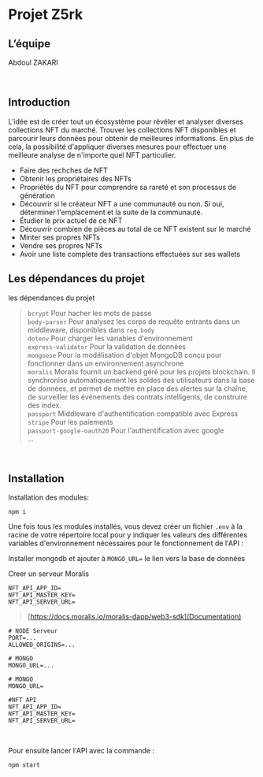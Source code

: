 # Projet Z5rk

## L’équipe

Abdoul ZAKARI

<br>


## Introduction

L’idée est de créer tout un écosystème pour révéler et analyser diverses collections NFT du marché. Trouver les collections NFT disponibles et parcourir leurs données pour obtenir de meilleures informations. En plus de cela, la possibilité d'appliquer diverses mesures pour effectuer une meilleure analyse de n'importe quel NFT particulier.

- Faire des rechches de NFT
- Obtenir les propriétaires des NFTs
- Propriétés du NFT pour comprendre sa rareté et son processus de génération
- Découvrir si le créateur NFT a une communauté ou non. Si oui, déterminer l'emplacement et la suite de la communauté.
- Étudier le prix actuel de ce NFT
- Découvrir combien de pièces au total de ce NFT existent sur le marché
- Minter ses propres NFTs
- Vendre ses propres NFTs
- Avoir une liste complete des transactions effectuées sur ses wallets


## Les dépendances du projet

les dépendances du projet

>`bcrypt` Pour hacher les mots de passe <br>
>`body-parser` Pour analysez les corps de requête entrants dans un middleware, disponibles dans `req.body` <br>
>`dotenv` Pour charger les variables d'environnement <br>
>`express-validator` Pour la validation de données <br>
>`mongoose` Pour la modélisation d'objet MongoDB conçu pour fonctionner dans un environnement asynchrone <br>
>`moralis` Moralis fournit un backend géré pour les projets blockchain. Il synchronise automatiquement les soldes des  utilisateurs dans la base de données, et permet de mettre en place des alertes sur la chaîne, de surveiller les événements des contrats intelligents, de construire des index. <br>
>`passport`  Middleware d'authentification compatible avec Express <br>
>`stripe` Pour les paiements <br>
>`passport-google-oauth20` Pour l'authentification avec google<br>
>...

<br>


## Installation

Installation des modules:

```
npm i
```

Une fois tous les modules installés, vous devez créer un fichier `.env` à la racine de votre répertoire local pour y indiquer les valeurs des différentes variables d'environnement nécessaires pour le fonctionnement de l'API : 

Installer mongodb et ajouter à `MONGO_URL=` le lien vers la base de données

Creer un serveur Moralis
```
NFT_API_APP_ID=
NFT_API_MASTER_KEY=
NFT_API_SERVER_URL=
```
>[https://docs.moralis.io/moralis-dapp/web3-sdk](Documentation)

```
# NODE Serveur
PORT=...
ALLOWED_ORIGINS=...

# MONGO
MONGO_URL=...

# MONGO
MONGO_URL=

#NFT API
NFT_API_APP_ID=
NFT_API_MASTER_KEY=
NFT_API_SERVER_URL=
```


<br>

Pour ensuite lancer l'API avec la commande : 

```
npm start 
```